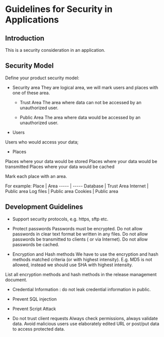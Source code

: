# Guidelines for Security in Applications

## Introduction
This is a security consideration in an application.

## Security Model

Define your product security model:

- Security area
They are logical area, we will mark users and places with one of these area.

  - Trust Area
  The area where data can not be accessed by an unauthorized user.

  - Public Area
  The area where data would be accessed by an unauthorized user.

- Users

Users who would access your data;

- Places

Places where your data would be stored
Places where your data would be transmitted
Places where your data would be cached

Mark each place with an area.

For example:
Place | Area
----- | -----
Database | Trust Area
Internet | Public area
Log files | Public area
Cookies | Public area

## Development Guidelines

- Support security protocols, e.g. https, sftp etc.

- Protect passwords
Passwords must be encrypted.
Do not allow passwords in clear text format be written in any files.
Do not allow passwords be transmitted to clients ( or via Internet).
Do not allow passwords be cached.

- Encryption and Hash methods
We have to use the encryption and hash methods matched criteria (or with highest intensity).
E.g. MD5 is not allowed, instead we should use SHA with highest intensity.

List all encryption methods and hash methods in the release management document.

- Credential Information : do not leak credential information in public.

- Prevent SQL injection

- Prevent Script Attack

- Do not trust client requests
Always check permissions, always validate data.
Avoid malicious users use elaborately edited URL or post/put data to access protected data.
